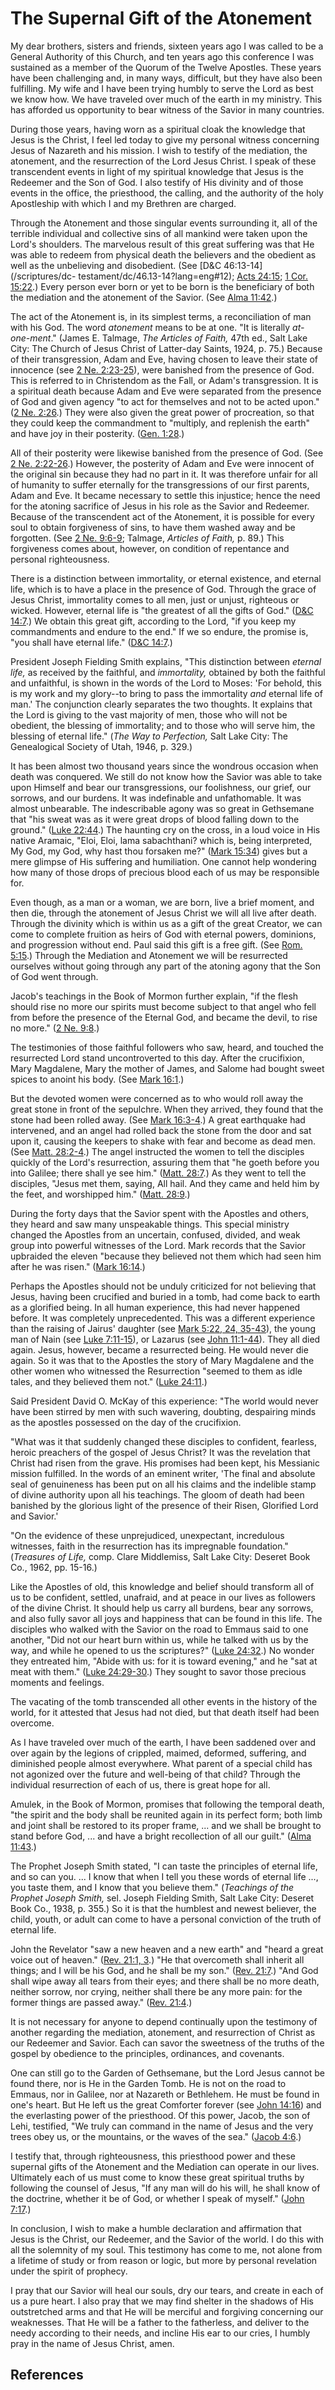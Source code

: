 # The Supernal Gift of the Atonement

My dear brothers, sisters and friends, sixteen years ago I was called to be a
General Authority of this Church, and ten years ago this conference I was
sustained as a member of the Quorum of the Twelve Apostles. These years have
been challenging and, in many ways, difficult, but they have also been
fulfilling. My wife and I have been trying humbly to serve the Lord as best we
know how. We have traveled over much of the earth in my ministry. This has
afforded us opportunity to bear witness of the Savior in many countries.

During those years, having worn as a spiritual cloak the knowledge that Jesus
is the Christ, I feel led today to give my personal witness concerning Jesus
of Nazareth and his mission. I wish to testify of the mediation, the
atonement, and the resurrection of the Lord Jesus Christ. I speak of these
transcendent events in light of my spiritual knowledge that Jesus is the
Redeemer and the Son of God. I also testify of His divinity and of those
events in the office, the priesthood, the calling, and the authority of the
holy Apostleship with which I and my Brethren are charged.

Through the Atonement and those singular events surrounding it, all of the
terrible individual and collective sins of all mankind were taken upon the
Lord's shoulders. The marvelous result of this great suffering was that He was
able to redeem from physical death the believers and the obedient as well as
the unbelieving and disobedient. (See [D&amp;C 46:13-14](/scriptures/dc-
testament/dc/46.13-14?lang=eng#12); [Acts
24:15](/scriptures/nt/acts/24.15?lang=eng#14); [1 Cor.
15:22](/scriptures/nt/1-cor/15.22?lang=eng#21).) Every person ever born or yet
to be born is the beneficiary of both the mediation and the atonement of the
Savior. (See [Alma 11:42](/scriptures/bofm/alma/11.42?lang=eng#41).)

The act of the Atonement is, in its simplest terms, a reconciliation of man
with his God. The word _atonement_ means to be at one. "It is literally _at-
one-ment_." (James E. Talmage, _The Articles of Faith,_ 47th ed., Salt Lake
City: The Church of Jesus Christ of Latter-day Saints, 1924, p. 75.) Because
of their transgression, Adam and Eve, having chosen to leave their state of
innocence (see [2 Ne. 2:23-25](/scriptures/bofm/2-ne/2.23-25?lang=eng#22)),
were banished from the presence of God. This is referred to in Christendom as
the Fall, or Adam's transgression. It is a spiritual death because Adam and
Eve were separated from the presence of God and given agency "to act for
themselves and not to be acted upon." ([2 Ne.
2:26](/scriptures/bofm/2-ne/2.26?lang=eng#25).) They were also given the great
power of procreation, so that they could keep the commandment to "multiply,
and replenish the earth" and have joy in their posterity. ([Gen.
1:28](/scriptures/ot/gen/1.28?lang=eng#27).)

All of their posterity were likewise banished from the presence of God. (See
[2 Ne. 2:22-26](/scriptures/bofm/2-ne/2.22-26?lang=eng#21).) However, the
posterity of Adam and Eve were innocent of the original sin because they had
no part in it. It was therefore unfair for all of humanity to suffer eternally
for the transgressions of our first parents, Adam and Eve. It became necessary
to settle this injustice; hence the need for the atoning sacrifice of Jesus in
his role as the Savior and Redeemer. Because of the transcendent act of the
Atonement, it is possible for every soul to obtain forgiveness of sins, to
have them washed away and be forgotten. (See [2 Ne.
9:6-9](/scriptures/bofm/2-ne/9.6-9?lang=eng#5); Talmage, _Articles of Faith,_
p. 89.) This forgiveness comes about, however, on condition of repentance and
personal righteousness.

There is a distinction between immortality, or eternal existence, and eternal
life, which is to have a place in the presence of God. Through the grace of
Jesus Christ, immortality comes to all men, just or unjust, righteous or
wicked. However, eternal life is "the greatest of all the gifts of God."
([D&amp;C 14:7](/scriptures/dc-testament/dc/14.7?lang=eng#6).) We obtain this
great gift, according to the Lord, "if you keep my commandments and endure to
the end." If we so endure, the promise is, "you shall have eternal life."
([D&amp;C 14:7](/scriptures/dc-testament/dc/14.7?lang=eng#6).)

President Joseph Fielding Smith explains, "This distinction between _eternal
life,_ as received by the faithful, and _immortality,_ obtained by both the
faithful and unfaithful, is shown in the words of the Lord to Moses: 'For
behold, this is my work and my glory--to bring to pass the immortality _and_
eternal life of man.' The conjunction clearly separates the two thoughts. It
explains that the Lord is giving to the vast majority of men, those who will
not be obedient, the blessing of immortality; and to those who will serve him,
the blessing of eternal life." (_The Way to Perfection,_ Salt Lake City: The
Genealogical Society of Utah, 1946, p. 329.)

It has been almost two thousand years since the wondrous occasion when death
was conquered. We still do not know how the Savior was able to take upon
Himself and bear our transgressions, our foolishness, our grief, our sorrows,
and our burdens. It was indefinable and unfathomable. It was almost
unbearable. The indescribable agony was so great in Gethsemane that "his sweat
was as it were great drops of blood falling down to the ground." ([Luke
22:44](/scriptures/nt/luke/22.44?lang=eng#43).) The haunting cry on the cross,
in a loud voice in His native Aramaic, "Eloi, Eloi, lama sabachthani? which
is, being interpreted, My God, my God, why hast thou forsaken me?" ([Mark
15:34](/scriptures/nt/mark/15.34?lang=eng#33)) gives but a mere glimpse of His
suffering and humiliation. One cannot help wondering how many of those drops
of precious blood each of us may be responsible for.

Even though, as a man or a woman, we are born, live a brief moment, and then
die, through the atonement of Jesus Christ we will all live after death.
Through the divinity which is within us as a gift of the great Creator, we can
come to complete fruition as heirs of God with eternal powers, dominions, and
progression without end. Paul said this gift is a free gift. (See [Rom.
5:15](/scriptures/nt/rom/5.15?lang=eng#14).) Through the Mediation and
Atonement we will be resurrected ourselves without going through any part of
the atoning agony that the Son of God went through.

Jacob's teachings in the Book of Mormon further explain, "if the flesh should
rise no more our spirits must become subject to that angel who fell from
before the presence of the Eternal God, and became the devil, to rise no
more." ([2 Ne. 9:8](/scriptures/bofm/2-ne/9.8?lang=eng#7).)

The testimonies of those faithful followers who saw, heard, and touched the
resurrected Lord stand uncontroverted to this day. After the crucifixion, Mary
Magdalene, Mary the mother of James, and Salome had bought sweet spices to
anoint his body. (See [Mark 16:1](/scriptures/nt/mark/16.1?lang=eng#0).)

But the devoted women were concerned as to who would roll away the great stone
in front of the sepulchre. When they arrived, they found that the stone had
been rolled away. (See [Mark 16:3-4](/scriptures/nt/mark/16.3-4?lang=eng#2).)
A great earthquake had intervened, and an angel had rolled back the stone from
the door and sat upon it, causing the keepers to shake with fear and become as
dead men. (See [Matt. 28:2-4](/scriptures/nt/matt/28.2-4?lang=eng#1).) The
angel instructed the women to tell the disciples quickly of the Lord's
resurrection, assuring them that "he goeth before you into Galilee; there
shall ye see him." ([Matt. 28:7](/scriptures/nt/matt/28.7?lang=eng#6).) As
they went to tell the disciples, "Jesus met them, saying, All hail. And they
came and held him by the feet, and worshipped him." ([Matt.
28:9](/scriptures/nt/matt/28.9?lang=eng#8).)

During the forty days that the Savior spent with the Apostles and others, they
heard and saw many unspeakable things. This special ministry changed the
Apostles from an uncertain, confused, divided, and weak group into powerful
witnesses of the Lord. Mark records that the Savior upbraided the eleven
"because they believed not them which had seen him after he was risen." ([Mark
16:14](/scriptures/nt/mark/16.14?lang=eng#13).)

Perhaps the Apostles should not be unduly criticized for not believing that
Jesus, having been crucified and buried in a tomb, had come back to earth as a
glorified being. In all human experience, this had never happened before. It
was completely unprecedented. This was a different experience than the raising
of Jairus' daughter (see [Mark 5:22, 24,
35-43](/scriptures/nt/mark/5.22,24,35-43?lang=eng#21)), the young man of Nain
(see [Luke 7:11-15](/scriptures/nt/luke/7.11-15?lang=eng#10)), or Lazarus (see
[John 11:1-44](/scriptures/nt/john/11.1-44?lang=eng#0)). They all died again.
Jesus, however, became a resurrected being. He would never die again. So it
was that to the Apostles the story of Mary Magdalene and the other women who
witnessed the Resurrection "seemed to them as idle tales, and they believed
them not." ([Luke 24:11](/scriptures/nt/luke/24.11?lang=eng#10).)

Said President David O. McKay of this experience: "The world would never have
been stirred by men with such wavering, doubting, despairing minds as the
apostles possessed on the day of the crucifixion.

"What was it that suddenly changed these disciples to confident, fearless,
heroic preachers of the gospel of Jesus Christ? It was the revelation that
Christ had risen from the grave. His promises had been kept, his Messianic
mission fulfilled. In the words of an eminent writer, 'The final and absolute
seal of genuineness has been put on all his claims and the indelible stamp of
divine authority upon all his teachings. The gloom of death had been banished
by the glorious light of the presence of their Risen, Glorified Lord and
Savior.'

"On the evidence of these unprejudiced, unexpectant, incredulous witnesses,
faith in the resurrection has its impregnable foundation." (_Treasures of
Life,_ comp. Clare Middlemiss, Salt Lake City: Deseret Book Co., 1962, pp.
15-16.)

Like the Apostles of old, this knowledge and belief should transform all of us
to be confident, settled, unafraid, and at peace in our lives as followers of
the divine Christ. It should help us carry all burdens, bear any sorrows, and
also fully savor all joys and happiness that can be found in this life. The
disciples who walked with the Savior on the road to Emmaus said to one
another, "Did not our heart burn within us, while he talked with us by the
way, and while he opened to us the scriptures?" ([Luke
24:32](/scriptures/nt/luke/24.32?lang=eng#31).) No wonder they entreated him,
"Abide with us: for it is toward evening," and he "sat at meat with them."
([Luke 24:29-30](/scriptures/nt/luke/24.29-30?lang=eng#28).) They sought to
savor those precious moments and feelings.

The vacating of the tomb transcended all other events in the history of the
world, for it attested that Jesus had not died, but that death itself had been
overcome.

As I have traveled over much of the earth, I have been saddened over and over
again by the legions of crippled, maimed, deformed, suffering, and diminished
people almost everywhere. What parent of a special child has not agonized over
the future and well-being of that child? Through the individual resurrection
of each of us, there is great hope for all.

Amulek, in the Book of Mormon, promises that following the temporal death,
"the spirit and the body shall be reunited again in its perfect form; both
limb and joint shall be restored to its proper frame, ... and we shall be
brought to stand before God, ... and have a bright recollection of all our
guilt." ([Alma 11:43](/scriptures/bofm/alma/11.43?lang=eng#42).)

The Prophet Joseph Smith stated, "I can taste the principles of eternal life,
and so can you. ... I know that when I tell you these words of eternal life ...,
you taste them, and I know that you believe them." (_Teachings of the Prophet
Joseph Smith,_ sel. Joseph Fielding Smith, Salt Lake City: Deseret Book Co.,
1938, p. 355.) So it is that the humblest and newest believer, the child,
youth, or adult can come to have a personal conviction of the truth of eternal
life.

John the Revelator "saw a new heaven and a new earth" and "heard a great voice
out of heaven." ([Rev. 21:1, 3](/scriptures/nt/rev/21.1,3?lang=eng#0).) "He
that overcometh shall inherit all things; and I will be his God, and he shall
be my son." ([Rev. 21:7](/scriptures/nt/rev/21.7?lang=eng#6).) "And God shall
wipe away all tears from their eyes; and there shall be no more death, neither
sorrow, nor crying, neither shall there be any more pain: for the former
things are passed away." ([Rev. 21:4](/scriptures/nt/rev/21.4?lang=eng#3).)

It is not necessary for anyone to depend continually upon the testimony of
another regarding the mediation, atonement, and resurrection of Christ as our
Redeemer and Savior. Each can savor the sweetness of the truths of the gospel
by obedience to the principles, ordinances, and covenants.

One can still go to the Garden of Gethsemane, but the Lord Jesus cannot be
found there, nor is He in the Garden Tomb. He is not on the road to Emmaus,
nor in Galilee, nor at Nazareth or Bethlehem. He must be found in one's heart.
But He left us the great Comforter forever (see [John
14:16](/scriptures/nt/john/14.16?lang=eng#15)) and the everlasting power of
the priesthood. Of this power, Jacob, the son of Lehi, testified, "We truly
can command in the name of Jesus and the very trees obey us, or the mountains,
or the waves of the sea." ([Jacob
4:6](/scriptures/bofm/jacob/4.6?lang=eng#5).)

I testify that, through righteousness, this priesthood power and these
supernal gifts of the Atonement and the Mediation can operate in our lives.
Ultimately each of us must come to know these great spiritual truths by
following the counsel of Jesus, "If any man will do his will, he shall know of
the doctrine, whether it be of God, or whether I speak of myself." ([John
7:17](/scriptures/nt/john/7.17?lang=eng#16).)

In conclusion, I wish to make a humble declaration and affirmation that Jesus
is the Christ, our Redeemer, and the Savior of the world. I do this with all
the solemnity of my soul. This testimony has come to me, not alone from a
lifetime of study or from reason or logic, but more by personal revelation
under the spirit of prophecy.

I pray that our Savior will heal our souls, dry our tears, and create in each
of us a pure heart. I also pray that we may find shelter in the shadows of His
outstretched arms and that He will be merciful and forgiving concerning our
weaknesses. That He will be a father to the fatherless, and deliver to the
needy according to their needs, and incline His ear to our cries, I humbly
pray in the name of Jesus Christ, amen.

## References


